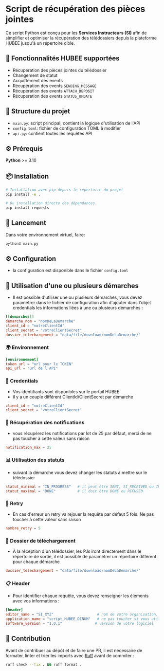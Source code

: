 # Script de récupération des pièces jointes

Ce script Python est conçu pour les **Services Instructeurs (SI)** afin de simplifier et optimiser la récupération des télédossiers depuis la plateforme HUBEE jusqu'à un répertoire cible.

## 🚀 Fonctionnalités HUBEE supportées

- Récupération des pièces jointes du télédossier
- Changement de statut
- Acquittement des events
- Récupération des events `SENDING_MESSAGE`
- Récupération des events `ATTACH_DEPOSIT`
- Récupération des events `STATUS_UPDATE`

## 📁 Structure du projet

- `main.py`: script principal, contient la logique d'utilisation de l'API
- `config.toml`: fichier de configuration TOML à modifier
- `api.py`: contient toutes les requêtes API

## ⚙️ Prérequis

**Python** >= 3.10

## 📦 Installation

```bash
# Installation avec pip depuis le répertoire du projet
pip install -e .

# Ou installation directe des dépendances
pip install requests
```

## 🚀 Lancement

Dans votre environnement virtuel, faire:
```bash
python3 main.py
```

## ⚙️ Configuration

- la configuration est disponible dans le fichier `config.toml`

## 🔧 Utilisation d'une ou plusieurs démarches

 - Il est possible d'utiliser une ou plusieurs démarches, vous devez paramétrer dans le fichier de configuration afin d'ajouter dans l'objet credentials les informations liées à une ou plusieurs démarches :
```toml
[[demarches]]
demarche_nom = "nomDeLaDemarche"
client_id = "votreClientId"
client_secret = "votreClientSecret"
dossier_telechargement = "data/file/download/nomDeLaDemarche/"
```

### 🌍 Environnement

```toml
[environnement]
token_url = "url pour le TOKEN"
api_url = "url de l'API"
```
### 🔑 Credentials

- Vos identifiants sont disponibles sur le portail HUBEE
- il y a un couple différent ClientId/ClientSecret par démarche
```toml
client_id = "votreClientId"
client_secret = "votreClientSecret"
```

### 📨 Récupération des notifications

- vous récupérez les notifications par lot de 25 par défaut, merci de ne pas toucher à cette valeur sans raison
```toml
notification_max = 25
```

### 📊 Utilisation des statuts

- suivant la démarche vous devez changer les statuts à mettre sur le télédossier
```toml
statut_minimal = "IN_PROGRESS"   # il peut être SENT, SI_RECEIVED ou IN_PROGRESS
statut_maximal = "DONE"          # il doit être DONE ou REFUSED
```

### 🔄 Retry

- En cas d'erreur un retry va rejouer la requête par défaut 5 fois. Ne pas toucher à cette valeur sans raison
```toml
nombre_retry = 5
```

### 📂 Dossier de téléchargement

- À la réception d'un télédossier, les PJs iront directement dans le répertoire de sortie, il est possible de paramétrer un répertoire différent pour chaque démarche
```toml
dossier_telechargement = "data/file/download/nomDeLaDemarche/"
```

### 📋 Header

- Pour identifier chaque requête, vous devez renseigner les éléments avec vos informations :
```toml
[header]
editor_name = "SI_XYZ"                    # nom de votre organisation, par exemple COMMUNE X
application_name = "script_HUBEE_DINUM"   # ne pas toucher si vous utilisez ce script
software_version = "1.0.1"               # version de votre logiciel
```

## 🤝 Contribution

Avant de contribuer au dépôt et de faire une PR, il est nécessaire de formater, linter et trier les imports avec [Ruff](https://docs.astral.sh/ruff/) avant de commiter :
```bash
ruff check --fix . && ruff format .
```
